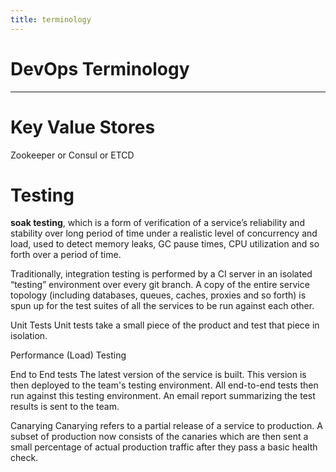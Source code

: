 ```yaml
---
title: terminology
---
```

# DevOps Terminology
---

# Key Value Stores
Zookeeper or Consul or ETCD


# Testing

**soak testing**, which is a form of verification of a service’s reliability and stability over long period of time under a realistic level of concurrency and load, used to detect memory leaks, GC pause times, CPU utilization and so forth over a period of time.

Traditionally, integration testing is performed by a CI server in an isolated “testing” environment over every git branch. A copy of the entire service topology (including databases, queues, caches, proxies and so forth) is spun up for the test suites of all the services to be run against each other.

Unit Tests
Unit tests take a small piece of the product and test that piece in isolation.

Performance (Load) Testing

End to End tests
The latest version of the service is built.
This version is then deployed to the team's testing environment.
All end-to-end tests then run against this testing environment.
An email report summarizing the test results is sent to the team.

Canarying
Canarying refers to a partial release of a service to production. A subset of production now consists of the canaries which are then sent a small percentage of actual production traffic after they pass a basic health check.
